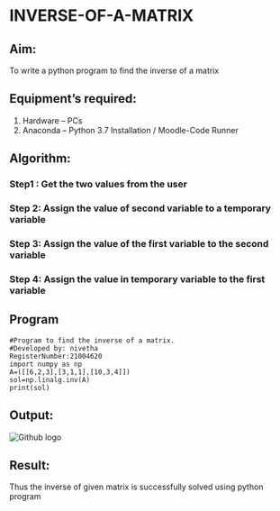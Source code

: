 # INVERSE-OF-A-MATRIX
## Aim:
To write a python program to find the inverse of a matrix
## Equipment’s required:
1. 	Hardware – PCs
2. 	Anaconda – Python 3.7 Installation / Moodle-Code Runner
## Algorithm:
### Step1 : Get the two values from the user
### Step 2: Assign the value of second variable to a temporary variable
### Step 3: Assign the value of the first variable to the second variable
### Step 4: Assign the value in temporary variable  to the first variable

## Program
~~~
#Program to find the inverse of a matrix.
#Developed by: nivetha
RegisterNumber:21004620
import numpy as np
A=([[6,2,3],[3,1,1],[10,3,4]])
sol=np.linalg.inv(A)
print(sol)
~~~
## Output:
![Github logo](.//matrix.png)

## Result:
Thus the inverse of given matrix is successfully solved using python program

